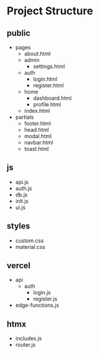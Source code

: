 # Project Structure


## public

- pages
  - about.html
  - admin
    - settings.html
  - auth
    - login.html
    - register.html
  - home
    - dashboard.html
    - profile.html
  - index.html
- partials
  - footer.html
  - head.html
  - modal.html
  - navbar.html
  - toast.html


## js

- api.js
- auth.js
- db.js
- init.js
- ui.js


## styles

- custom.css
- material.css


## vercel

- api
  - auth
    - login.js
    - register.js
- edge-functions.js


## htmx

- includes.js
- router.js

